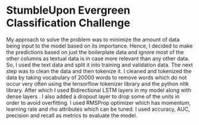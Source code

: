 # StumbleUpon Evergreen Classification Challenge
My approach to solve the problem was to minimize the amount of data being input to the
model based on its importance. Hence, I decided to make the predictions based on just the
boilerplate data and ignore most of the other columns as textual data is in case more relevant
than any other data. So, I used the text data and split it into training and validation data. The
next step was to clean the data and then tokenize it. I cleaned and tokenized the data by taking
vocabulary of 20000 words to remove words which do not occur very often using the tensorflow
tokenizer library and the python nltk library. After which I used ​ Bidirectional LSTM layers in
my model along with dense layers​ . I also added a dropout layer to drop some of the units in
order to avoid overfitting. I used RMSProp optimizer which has momentum, learning rate and
rho attributes which can be tuned. I used accuracy, AUC, precision and recall as metrics to
evaluate the model.

